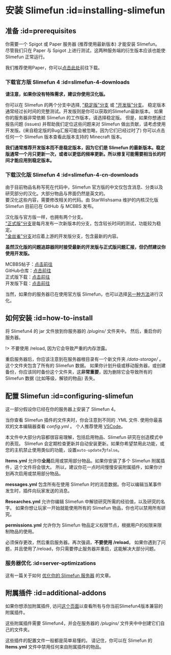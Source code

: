# 安装 Slimefun :id=installing-slimefun

## 准备 :id=prerequisites

你需要一个 Spigot 或 Paper 服务器 (推荐使用最新版本) 才能安装 Slimefun。  
尽管我们只在 Paper 与 Spigot 上进行测试，这两种服务端的衍生版本应该也能使 Slimefun 正常运行。

我们推荐使用Paper，你可以[点击此处](https://papermc.io/downloads)前往下载。

### 下载官方版 Slimefun 4 :id=slimefun-4-downloads

**请注意，如果你没有特殊需求，建议你使用汉化版。**

你可以在 Slimefun 的两个分支中选择, ["稳定版"分支](https://thebusybiscuit.github.io/builds/TheBusyBiscuit/Slimefun4/stable/) 或 ["开发版"分支](https://thebusybiscuit.github.io/builds/TheBusyBiscuit/Slimefun4/master/)。
稳定版本通常经过长时间的完整测试。开发版则是你可以获取的Slimefun最新版本。
如果你的服务器非常依赖 Slimefun 的工作版本，请选择稳定版。
但是，如果你想通过报告问题 (issues) 并帮助我们定位这些问题来对 Slimefun 做出贡献，请考虑使用开发版。(来自稳定版的Bug汇报可能会被忽略，因为它们已经过时了)
你可以点击任何一个 Slimefun 版本查看此版本支持的 Minecraft 版本。

**我们通常推荐开发版本而不是稳定版本，因为它们是 Slimefun 的最新版本。稳定版通常一个月只更新一次，或者以更低的频率更新。所以修复可能需要相当长的时间才能应用到稳定版本。**

</details>

### 下载汉化版 Slimefun 4 :id=slimefun-4-cn-downloads

由于目前物品名称写死在代码中，Slimefun 官方版的中文仅包含消息、分类以及研究部分的汉化。大部分物品与界面仍然是英文的。  
要汉化这些内容，需要修改相关的代码。由 StarWishsama 维护的内核汉化版 Slimefun 目前已在 GitHub 与 MCBBS 发布。

汉化版与官方版一样，也拥有两个分支。  
["正式版"分支](https://github.com/StarWishsama/Slimefun4/releases/latest)是每月发布一次新版本的分支，包含较长时间的测试，功能较为稳定。  
["金丝雀"分支](https://builds.guizhanss.cn/StarWishsama/Slimefun4/master)对应着上游的开发版分支，包含最新的内容。

**虽然汉化版的问题追踪器同时接受最新的开发版与正式版问题汇报，但仍然建议你使用开发版。**

MCBBS帖子：[点击前往](https://www.mcbbs.net/thread-827594-1-1.html)  
GitHub仓库：[点击前往](https://github.com/StarWishsama/Slimefun4)  
正式版下载：[点击前往](https://builds.guizhanss.cn/StarWishsama/Slimefun4/release)  
开发版下载：[点击前往](https://builds.guizhanss.cn/StarWishsama/Slimefun4/master)

当然，如果你的服务器已在使用官方版 Slimefun，也可以选择[另一种方法](https://www.mcbbs.net/forum.php?mod=redirect&goto=findpost&ptid=827594&pid=21840915)进行汉化。

## 如何安装 :id=how-to-install

将 Slimefun4 的 jar 文件放到你服务器的 */plugins/* 文件夹中。
然后，重启你的服务器。

!> 不要使用 /reload, 因为它会导致严重的内存泄露。

重启服务器后，你应该注意到在服务器根目录有一个新文件夹 */data-storage/* 。这个文件夹包含了所有的 Slimefun 数据。
如果你计划升级或移动服务器，或创建备份，你应该同时备份这个文件夹，这**非常重要**，因为删除它会导致所有的 Slimefun 数据 (比如等级，解锁的物品) 丢失。

## 配置 Slimefun :id=configuring-slimefun

这一部分假设你已经在你的服务器上安装了 Slimefun 4。

当你查看 Slimefun 插件的文件夹时，你会注意到不同的 .YML 文件. 使用你最喜欢的文本编辑器查看 *config.yml* 。
个人推荐使用 [VSCode](https://code.visualstudio.com/)。

本文件中大部分内容都很容易理解，包括启用物品、Slimefun 研究在创造模式中的表现。
Slimefun 会定期检查更新并自动安装更新。如果你希望禁用此功能，或您的主机禁止使用类似的功能，设置`auto-update`为`false`。

**Items.yml** 允许你**全局**启用或禁用部分物品。如果你安装了多个 Slimefun 附属插件，这个文件将会很大。
所以，建议你花一点时间慢慢安装附属插件，如果你计划再次启用或禁用部分物品。

**messages.yml** 包含所有在使用 Slimefun 时的消息数据。你可以编辑当某事件发生时，插件向玩家发送的消息。

**Researches.yml** 允许你编辑 Slimefun 中解锁研究所需的经验值，以及研究的名字。
如果你想让玩家一开始就能使用所有的 Slimefun 物品，你也可以禁用所有研究。

**permissions.yml** 允许你为 Slimefun 物品定义权限节点，根据用户的权限来限制物品的使用。

必须保存更改，然后重启服务器。再次强调，**不要使用 /reload**。
如果你遇到了问题，并且使用了/reload，你只需要停止服务器并重启，这能解决大部分问题。

### 服务器优化 :id=server-optimizations

这有一篇关于如何 [优化你的 Slimefun 服务器](/Server-Optimizations) 的文章。

## 附属插件 :id=additional-addons

如果你想添加附属插件, 访问[这个页面](/Addons)以查看所有与你当前Slimefun4版本兼容的附属插件。

这些附属插件需要 Slimefun4，并会在服务器的 */plugins/* 文件夹中中创建它们自己的文件夹。

这些插件的配置文件一般都是简单易懂的。
请记住，你可以在 Slimefun 的 **Items.yml** 文件中禁用任何来自附属插件的物品。
